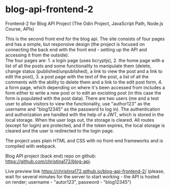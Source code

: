 # blog-api-frontend-2
Frontend-2 for Blog API Project (The Odin Project, JavaScript Path, Node.js Course, APIs)

This is the second front end for the blog api. The site consists of four pages and has a simple, but responsive design (the project is focused on connecting the back end with the front end - setting up the API and accessing it from the outside).  
The four pages are: 1. a login page (uses bcryptjs), 2. the home page with a list of all the posts and some functionality to manipulate them (delete, change status (published/unpublished), a link to view the post and a link to edit the post), 3. a post page with the text of the post, a list of all the comments with the ability to delete them and a link to the edit post form, 4. a form page, which depending on where it's been accessed from includes a form either to write a new post or to edit an excisting post (in this case the form is populated with the post data). 
There are two users (me and a test user to allow visitors to view the functionality, use "author123" as the username and "blog12345" as the password to log in). The authentication and authorization are handled with the help of a JWT, which is stored in the local storage. When the user logs out, the storage is cleared. All routes (except for login) are protected, and if the token expires, the local storage is cleared and the user is redirected to the login page.

The project uses plain HTML and CSS with no front-end frameworks and is compiled with webpack.

Blog API project (back end) repo on github: https://github.com/christina172/blog-api.

Live preview link https://christina172.github.io/blog-api-frontend-2/ (please, wait for several minutes for the server to start working - the API is hosted on render; username - "autor123", password - "blog12345")
